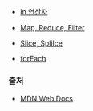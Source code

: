 - <a href="https://github.com/Jiyong95/Codingtest/blob/main/md_JS/in.md">in 연산자</a>

- <a href="https://github.com/Jiyong95/Codingtest/blob/main/md_JS/map,reduce,filter.md">Map, Reduce, Filter</a>

- <a href="https://github.com/Jiyong95/Codingtest/blob/main/md_JS/slice,splice.md">Slice, Splilce</a>

- <a href="https://github.com/Jiyong95/Codingtest/blob/main/md_JS/forEach.md">forEach</a>








### 출처
- <a href="https://developer.mozilla.org/ko/docs/Web/JavaScript/Reference/Operators/in">MDN Web Docs</a>
